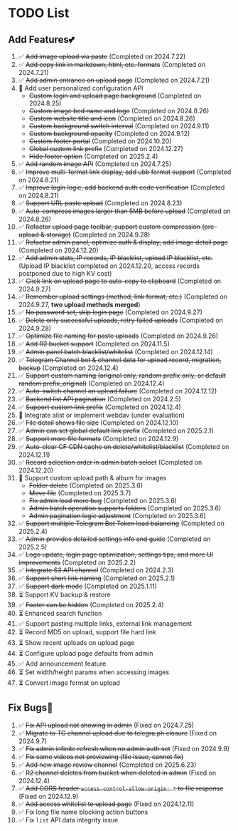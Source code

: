 # TODO List

## Add Features💕

1. :white_check_mark: ~~Add image upload via paste~~ (Completed on 2024.7.22)
2. :white_check_mark: ~~Add copy link in markdown, html, etc. formats~~ (Completed on 2024.7.21)
3. :white_check_mark: ~~Add admin entrance on upload page~~ (Completed on 2024.7.21)
4. :memo: Add user personalized configuration API
   - ~~Custom login and upload page background~~ (Completed on 2024.8.25)
   - ~~Custom image bed name and logo~~ (Completed on 2024.8.26)
   - ~~Custom website title and icon~~ (Completed on 2024.8.26)
   - ~~Custom background switch interval~~ (Completed on 2024.9.11)
   - ~~Custom background opacity~~ (Completed on 2024.9.12)
   - ~~Custom footer portal~~ (Completed on 2024.10.20)
   - ~~Global custom link prefix~~ (Completed on 2024.12.27)
   - ~~Hide footer option~~ (Completed on 2025.2.4)
5. :white_check_mark: ~~Add random image API~~ (Completed on 2024.7.25)
6. :white_check_mark: ~~Improve multi-format link display, add ubb format support~~ (Completed on 2024.8.21)
7. :white_check_mark: ~~Improve login logic, add backend auth code verification~~ (Completed on 2024.8.21)
8. :white_check_mark: ~~Support URL paste upload~~ (Completed on 2024.8.23)
9. :white_check_mark: ~~Auto-compress images larger than 5MB before upload~~ (Completed on 2024.8.26)
10. :white_check_mark: ~~Refactor upload page toolbar, support custom compression (pre-upload & storage)~~ (Completed on 2024.9.28)
11. :white_check_mark: ~~Refactor admin panel, optimize auth & display, add image detail page~~ (Completed on 2024.12.20)
12. :white_check_mark: ~~Add admin stats, IP records, IP blacklist, upload IP blacklist, etc.~~ (Upload IP blacklist completed on 2024.12.20, access records postponed due to high KV cost)
13. :white_check_mark: ~~Click link on upload page to auto-copy to clipboard~~ (Completed on 2024.9.27)
14. :white_check_mark: ~~Remember upload settings (method, link format, etc.)~~ (Completed on 2024.9.27, **two upload methods merged**)
15. :white_check_mark: ~~No password set, skip login page~~ (Completed on 2024.9.27)
16. :white_check_mark: ~~Delete only successful uploads, retry failed uploads~~ (Completed on 2024.9.28)
17. :white_check_mark: ~~Optimize file naming for paste uploads~~ (Completed on 2024.9.26)
18. :white_check_mark: ~~Add R2 bucket support~~ (Completed on 2024.11.5)
19. :white_check_mark: ~~Admin panel batch blacklist/whitelist~~ (Completed on 2024.12.14)
20. :white_check_mark: ~~Telegram Channel bot & channel data for upload record, migration, backup~~ (Completed on 2024.12.4)
21. :white_check_mark: ~~Support custom naming (original only, random prefix only, or default random prefix_original)~~ (Completed on 2024.12.4)
22. :white_check_mark: ~~Auto-switch channel on upload failure~~ (Completed on 2024.12.12)
23. :white_check_mark: ~~Backend list API pagination~~ (Completed on 2024.2.5)
24. :white_check_mark: ~~Support custom link prefix~~ (Completed on 2024.12.4)
25. :memo: Integrate alist or implement webdav (under evaluation)
26. :white_check_mark: ~~File detail shows file size~~ (Completed on 2024.12.10)
27. :white_check_mark: ~~Admin can set global default link prefix~~ (Completed on 2025.2.1)
28. :white_check_mark: ~~Support more file formats~~ (Completed on 2024.12.9)
29. :white_check_mark: ~~Auto-clear CF CDN cache on delete/whitelist/blacklist~~ (Completed on 2024.12.11)
30. :white_check_mark: ~~Record selection order in admin batch select~~ (Completed on 2024.12.20)
31. :memo: Support custom upload path & album for images
    - ~~Folder delete~~ (Completed on 2025.3.6)
    - ~~Move file~~ (Completed on 2025.3.7)
    - ~~Fix admin load more bug~~ (Completed on 2025.3.6)
    - ~~Admin batch operation supports folders~~ (Completed on 2025.3.6)
    - ~~Admin pagination logic adjustment~~ (Completed on 2025.3.6)
32. :white_check_mark: ~~Support multiple Telegram Bot Token load balancing~~ (Completed on 2025.2.4)
33. :white_check_mark: ~~Admin provides detailed settings info and guide~~ (Completed on 2025.2.5)
34. :white_check_mark: ~~Logo update, login page optimization, settings tips, and more UI improvements~~ (Completed on 2025.2.2)
35. :white_check_mark: ~~Integrate S3 API channel~~ (Completed on 2024.2.3)
36. :white_check_mark: ~~Support short link naming~~ (Completed on 2025.2.1)
37. :white_check_mark: ~~Support dark mode~~ (Completed on 2025.1.11)
38. :hourglass_flowing_sand: Support KV backup & restore
39. :white_check_mark: ~~Footer can be hidden~~ (Completed on 2025.2.4)
40. :hourglass_flowing_sand: Enhanced search function
41. :white_check_mark: Support pasting multiple links, external link management
42. :hourglass_flowing_sand: Record MD5 on upload, support file hard link
43. :hourglass_flowing_sand: Show recent uploads on upload page
44. :hourglass_flowing_sand: Configure upload page defaults from admin
45. :white_check_mark: Add announcement feature
46. :hourglass_flowing_sand: Set width/height params when accessing images
47. :hourglass_flowing_sand: Convert image format on upload


## Fix Bugs👻

1. :white_check_mark: ~~Fix API upload not showing in admin~~ (Fixed on 2024.7.25)
2. :white_check_mark: ~~Migrate to TG channel upload due to telegra.ph closure~~ (Fixed on 2024.9.7)
3. :white_check_mark: ~~Fix admin infinite refresh when no admin auth set~~ (Fixed on 2024.9.9)
4. :white_check_mark: ~~Fix some videos not previewing (file issue, cannot fix)~~
5. :white_check_mark: ~~Add new image review channel~~ (Completed on 2025.6.23)
6. :white_check_mark: ~~R2 channel deletes from bucket when deleted in admin~~ (Fixed on 2024.12.4)
7. :white_check_mark: ~~Add CORS header `access-control-allow-origin: *` to file response~~ (Fixed on 2024.12.9)
8. :white_check_mark: ~~Add access whitelist to upload page~~ (Fixed on 2024.12.11)
9. :white_check_mark: Fix long file name blocking action buttons
10. :white_check_mark: Fix `list` API data integrity issue
